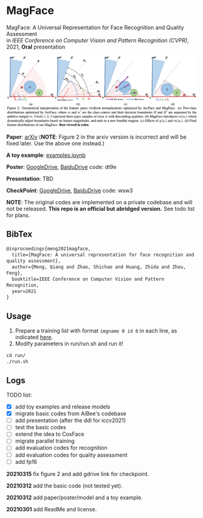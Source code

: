# MagFace
MagFace: A Universal Representation for Face Recognition and Quality Assessment  
in *IEEE Conference on Computer Vision and Pattern Recognition (CVPR)*, 2021, **Oral** presentation

![magface](raw/magface.png)

**Paper**: [arXiv](https://arxiv.org/abs/2103.06627) (**NOTE**: Figure 2 in the arxiv version is incorrect and will be fixed later. Use the above one instead.)

**A toy example**: [examples.ipynb](inference/examples.ipynb)

**Poster**: [GoogleDrive](https://drive.google.com/file/d/1S0hoQNDJC_H8b8ryuYyF7xjVLMorlBu1/view?usp=sharing), [BaiduDrive](https://pan.baidu.com/s/1Ji1fRtwfTzwm9egWGtarWQ) code: dt9e

**Presentation**: TBD

**CheckPoint**: [GoogleDrive](https://drive.google.com/file/d/1Bd87admxOZvbIOAyTkGEntsEz3fyMt7H/view?usp=sharing), [BaiduDrive](https://pan.baidu.com/s/15iKz3wv6UhKmPGR6ltK4AA) code: wsw3

**NOTE**: The original codes are implemented on a private codebase and will not be released. 
**This repo is an official but abridged version.** See todo list for plans.

## BibTex

```
@inproceedings{meng2021magface,
  title={MagFace: A universal representation for face recognition and quality assessment},
  author={Meng, Qiang and Zhao, Shichao and Huang, Zhida and Zhou, Feng},
  booktitle=IEEE Conference on Computer Vision and Pattern Recognition,
  year=2021
}
```

## Usage
1. Prepare a training list with format `imgname 0 id 0` in each line, as indicated [here](dataloader/dataloader.py#L31-L32).
2. Modify parameters in run/run.sh and run it!
```
cd run/
./run.sh
```

## Logs
TODO list:

- [x] add toy examples and release models
- [x] migrate basic codes from AiBee's codebase 
- [ ] add presentation (after the ddl for iccv2021)
- [ ] test the basic codes 
- [ ] extend the idea to CosFace
- [ ] migrate parallel training 
- [ ] add evaluation codes for recognition
- [ ] add evaluation codes for quality assessment
- [ ] add fp16

**20210315** fix figure 2 and add gdrive link for checkpoint.

**20210312** add the basic code (not tested yet).

**20210312** add paper/poster/model and a toy example.

**20210301** add ReadMe and license.

